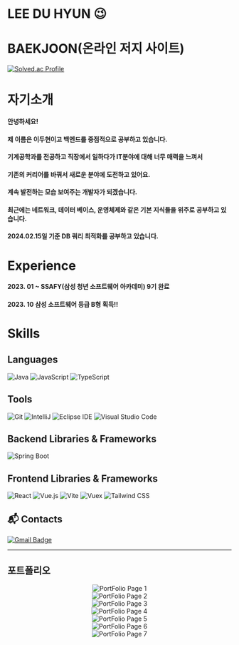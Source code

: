 # LEE DU HYUN 😉

# BAEKJOON(온라인 저지 사이트)

[![Solved.ac Profile](http://mazassumnida.wtf/api/v2/generate_badge?boj=dlengus94)](https://solved.ac/dlengus94/)

# 자기소개

#### 안녕하세요! 
#### 제 이름은 이두현이고 백엔드를 중점적으로 공부하고 있습니다.   
#### 기계공학과를 전공하고 직장에서 일하다가 IT분야에 대해 너무 매력을 느껴서    
#### 기존의 커리어를 바꿔서 새로운 분야에 도전하고 있어요.   
#### 계속 발전하는 모습 보여주는 개발자가 되겠습니다.   

#### 최근에는 네트워크, 데이터 베이스, 운영체제와 같은 기본 지식들을 위주로 공부하고 있습니다.
#### 2024.02.15일 기준 DB 쿼리 최적화를 공부하고 있습니다.

# Experience

#### 2023. 01 ~ SSAFY(삼성 청년 소프트웨어 아카데미) 9기 완료
#### 2023. 10 삼성 소프트웨어 등급 B형 획득!!




# Skills
## Languages
![Java](https://img.shields.io/badge/Java-007396.svg?&style=for-the-badge&logo=Java&logoColor=white)
![JavaScript](https://img.shields.io/badge/JavaScript-F7DF1E.svg?&style=for-the-badge&logo=JavaScript&logoColor=white)
![TypeScript](https://img.shields.io/badge/TypeScript-3178C6.svg?&style=for-the-badge&logo=TypeScript&logoColor=white)


## Tools
![Git](https://img.shields.io/badge/Git-F05032.svg?&style=for-the-badge&logo=Git&logoColor=white)
![IntelliJ](https://img.shields.io/badge/IntelliJ%20IDE-2C2255.svg?&style=for-the-badge&logo=IntelliJ%20IDE&logoColor=white)
![Eclipse IDE](https://img.shields.io/badge/Eclipse%20IDE-2C2255.svg?&style=for-the-badge&logo=Eclipse%20IDE&logoColor=white)
![Visual Studio Code](https://img.shields.io/badge/Visual%20Studio%20Code-007ACC.svg?&style=for-the-badge&logo=Visual%20Studio%20Code&logoColor=white)


## Backend Libraries & Frameworks
![Spring Boot](https://img.shields.io/badge/Spring%20Boot-6DB33F.svg?&style=for-the-badge&logo=Spring%20Boot&logoColor=white)


## Frontend Libraries & Frameworks
![React](https://img.shields.io/badge/React-61DAFB.svg?&style=for-the-badge&logo=React&logoColor=black)
![Vue.js](https://img.shields.io/badge/Vue.js-4FC08D.svg?&style=for-the-badge&logo=Vue.js&logoColor=white)
![Vite](https://img.shields.io/badge/Vite-646CFF.svg?&style=for-the-badge&logo=Vite&logoColor=white)
![Vuex](https://img.shields.io/badge/Vuex-4FC08D.svg?&style=for-the-badge&logo=Vuex&logoColor=white)
![Tailwind CSS](https://img.shields.io/badge/Tailwind%20CSS-38B2AC.svg?&style=for-the-badge&logo=Tailwind%20CSS&logoColor=white)
 
## :mailbox_with_mail: Contacts
[![Gmail Badge](https://img.shields.io/badge/Gmail-d14836?style=flat-square&logo=Gmail&logoColor=white&link=mailto:dlengus94@gmail.com)](mailto:dlengus94@gmail.com)   


------------------------------------------------------------------------------------------  

## 포트폴리오


<div align="center">

![PortFolio Page 1](img/portfolio1.png)  
![PortFolio Page 2](img/portfolio2.png)  
![PortFolio Page 3](img/portfolio3.png)  
![PortFolio Page 4](img/portfolio4.png)  
![PortFolio Page 5](img/portfolio5.png)  
![PortFolio Page 6](img/portfolio6.png)  
![PortFolio Page 7](img/portfolio7.png)  

</div>

